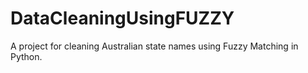 # DataCleaningUsingFUZZY
A project for cleaning Australian state names using Fuzzy Matching in Python.
